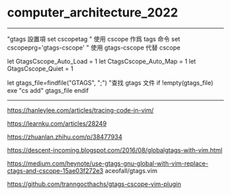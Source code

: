 # computer_architecture_2022

--------------------------
"gtags 設置項
set cscopetag " 使用 cscope 作爲 tags 命令
set cscopeprg='gtags-cscope' " 使用 gtags-cscope 代替 cscope


let GtagsCscope_Auto_Load = 1
let CtagsCscope_Auto_Map = 1
let GtagsCscope_Quiet = 1

let gtags_file=findfile("GTAGS", ";") "查找 gtags 文件
if !empty(gtags_file)
    exe "cs add" gtags_file
endif

-------------------------------------

https://hanleylee.com/articles/tracing-code-in-vim/


https://learnku.com/articles/28249

https://zhuanlan.zhihu.com/p/38477934

https://descent-incoming.blogspot.com/2016/08/globalgtags-with-vim.html


https://medium.com/heynote/use-gtags-gnu-global-with-vim-replace-ctags-and-cscope-15ae03f272e3
aceofall/gtags.vim

https://github.com/tranngocthachs/gtags-cscope-vim-plugin
